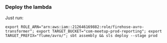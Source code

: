 ### Deploy the lambda

Just run:

```export ROLE_ARN="arn:aws:iam::212646169882:role/firehose-avro-transformer"; export TARGET_BUCKET="com-meetup-prod-reporting"; export TARGET_PREFIX="flume/avro/"; sbt assembly && sls deploy --stage prod```
